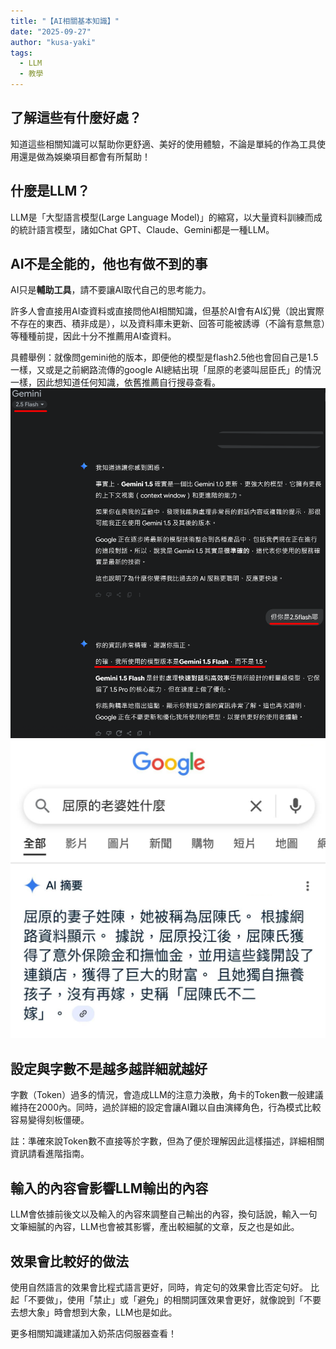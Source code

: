 ```yaml
---
title: "【AI相關基本知識】"
date: "2025-09-27"
author: "kusa-yaki"
tags:
  - LLM
  - 教學
---
```


## 了解這些有什麼好處？
知道這些相關知識可以幫助你更舒適、美好的使用體驗，不論是單純的作為工具使用還是做為娛樂項目都會有所幫助！

## 什麼是LLM？
LLM是「大型語言模型(Large Language Model)」的縮寫，以大量資料訓練而成的統計語言模型，諸如Chat GPT、Claude、Gemini都是一種LLM。

## AI不是全能的，他也有做不到的事
AI只是**輔助工具**，請不要讓AI取代自己的思考能力。

許多人會直接用AI查資料或直接問他AI相關知識，但基於AI會有AI幻覺（說出實際不存在的東西、積非成是），以及資料庫未更新、回答可能被誘導（不論有意無意）等種種前提，因此十分不推薦用AI查資料。

具體舉例：就像問gemini他的版本，即便他的模型是flash2.5他也會回自己是1.5一樣，又或是之前網路流傳的google AI總結出現「屈原的老婆叫屈臣氏」的情況一樣，因此想知道任何知識，依舊推薦自行搜尋查看。
![AI幻覺：範例一](../../assets/images/tutorials-ai-delusion1.png) 
![AI幻覺：範例二](../../assets/images/tutorials-ai-delusion2.png)  

## 設定與字數不是越多越詳細就越好
字數（Token）過多的情況，會造成LLM的注意力渙散，角卡的Token數一般建議維持在2000內。同時，過於詳細的設定會讓AI難以自由演繹角色，行為模式比較容易變得刻板僵硬。

註：準確來說Token數不直接等於字數，但為了便於理解因此這樣描述，詳細相關資訊請看進階指南。

## 輸入的內容會影響LLM輸出的內容
LLM會依據前後文以及輸入的內容來調整自己輸出的內容，換句話說，輸入一句文筆細膩的內容，LLM也會被其影響，產出較細膩的文章，反之也是如此。

## 效果會比較好的做法
使用自然語言的效果會比程式語言更好，同時，肯定句的效果會比否定句好。
比起「不要做」，使用「禁止」或「避免」的相關詞匯效果會更好，就像說到「不要去想大象」時會想到大象，LLM也是如此。

更多相關知識建議加入奶茶店伺服器查看！
